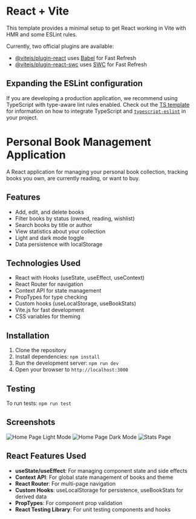 # React + Vite

This template provides a minimal setup to get React working in Vite with HMR and some ESLint rules.

Currently, two official plugins are available:

- [@vitejs/plugin-react](https://github.com/vitejs/vite-plugin-react/blob/main/packages/plugin-react) uses [Babel](https://babeljs.io/) for Fast Refresh
- [@vitejs/plugin-react-swc](https://github.com/vitejs/vite-plugin-react/blob/main/packages/plugin-react-swc) uses [SWC](https://swc.rs/) for Fast Refresh

## Expanding the ESLint configuration

If you are developing a production application, we recommend using TypeScript with type-aware lint rules enabled. Check out the [TS template](https://github.com/vitejs/vite/tree/main/packages/create-vite/template-react-ts) for information on how to integrate TypeScript and [`typescript-eslint`](https://typescript-eslint.io) in your project.

# Personal Book Management Application

A React application for managing your personal book collection, tracking books you own, are currently reading, or want to buy.

## Features

- Add, edit, and delete books
- Filter books by status (owned, reading, wishlist)
- Search books by title or author
- View statistics about your collection
- Light and dark mode toggle
- Data persistence with localStorage

## Technologies Used

- React with Hooks (useState, useEffect, useContext)
- React Router for navigation
- Context API for state management
- PropTypes for type checking
- Custom hooks (useLocalStorage, useBookStats)
- Vite.js for fast development
- CSS variables for theming

## Installation

1. Clone the repository
2. Install dependencies: `npm install`
3. Run the development server: `npm run dev`
4. Open your browser to `http://localhost:3000`

## Testing

To run tests:
`npm run test`

## Screenshots

![Home Page Light Mode](/screenshots/home-light.png)
![Home Page Dark Mode](/screenshots/home-dark.png)
![Stats Page](/screenshots/stats.png)

## React Features Used

- **useState/useEffect**: For managing component state and side effects
- **Context API**: For global state management of books and theme
- **React Router**: For multi-page navigation
- **Custom Hooks**: useLocalStorage for persistence, useBookStats for derived data
- **PropTypes**: For component prop validation
- **React Testing Library**: For unit testing components and hooks